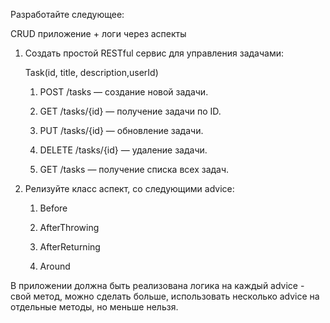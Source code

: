 Разработайте следующее:

CRUD приложение + логи через аспекты

1. Создать простой RESTful сервис для управления задачами:

    Task(id, title, description,userId)

   1. POST /tasks — создание новой задачи.

   2. GET /tasks/{id} — получение задачи по ID.

   3. PUT /tasks/{id} — обновление задачи.

   4. DELETE /tasks/{id} — удаление задачи.

   5. GET /tasks — получение списка всех задач.

2. Релизуйте класс аспект, со следующими advice:

   1. Before

   2. AfterThrowing

   3. AfterReturning

   4. Around

В приложении должна быть реализована логика на каждый advice - свой метод, можно сделать больше, использовать несколько advice на отдельные методы, но меньше нельзя.